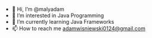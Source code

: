 - 👋 Hi, I’m @malyadam
- 👀 I’m interested in Java Programming
- 🌱 I’m currently learning Java Frameworks
- 📫 How to reach me adamwisniewski0124@gmail.com

<!---
malyadam/malyadam is a ✨ special ✨ repository because its `README.md` (this file) appears on your GitHub profile.
You can click the Preview link to take a look at your changes.
--->
